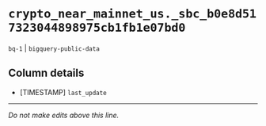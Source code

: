 # `crypto_near_mainnet_us._sbc_b0e8d517323044898975cb1fb1e07bd0`
`bq-1` | `bigquery-public-data`

## Column details
* [TIMESTAMP] `last_update`

-------------------------------------------------------------------------------
*Do not make edits above this line.*
